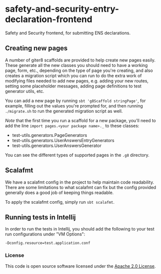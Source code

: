 
# safety-and-security-entry-declaration-frontend

Safety and Security frontend, for submitting ENS declarations.

## Creating new pages

A number of giter8 scaffolds are provided to help create new pages easily. These generate all the new classes you should
need to have a working page, form, etc., depending on the type of page you're creating, and also creates a migration script
which you can run to do the extra work of modifying files needed to add new pages, e.g. adding your new routes, setting
some placeholder messages, adding page definitions to test generator utils, etc.

You can add a new page by running `sbt 'g8Scaffold stringPage'`, for example, filling out the values you're prompted for,
and then running `./migrate.sh` to run the generated migration script as well.

*Note* that the first time you run a scaffold for a new package, you'll need to add the line
`import pages.<your package name>._` to these classes:
* test-utils.generators.PageGenerators
* test-utils.generators.UserAnswersEntryGenerators
* test-utils.generators.UserAnswersGenerator

You can see the different types of supported pages in the `.g8` directory.

## Scalafmt

We have a scalafmt config in the project to help maintain code readability. There are some limitations to
what scalafmt can fix but the config provided generally does a good job of keeping things readable.

To apply the scalafmt config, simply run `sbt scalafmt`.

## Running tests in Intellij
In order to run the tests in Intellij, you should add the following to your test run configurations under "VM Options":
```
-Dconfig.resource=test.application.conf
```

### License

This code is open source software licensed under the [Apache 2.0 License]("http://www.apache.org/licenses/LICENSE-2.0.html").
